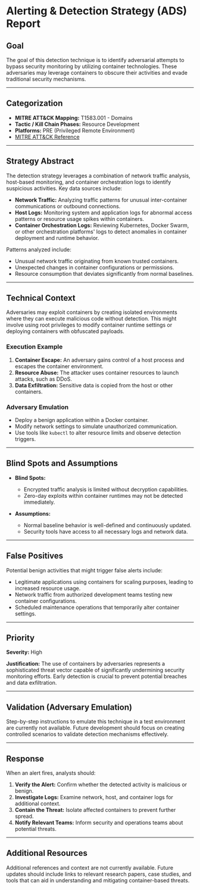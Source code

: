 # Alerting & Detection Strategy (ADS) Report

## Goal

The goal of this detection technique is to identify adversarial attempts to bypass security monitoring by utilizing container technologies. These adversaries may leverage containers to obscure their activities and evade traditional security mechanisms.

---

## Categorization

- **MITRE ATT&CK Mapping:** T1583.001 - Domains
- **Tactic / Kill Chain Phases:** Resource Development
- **Platforms:** PRE (Privileged Remote Environment)
- [MITRE ATT&CK Reference](https://attack.mitre.org/techniques/T1583/001)

---

## Strategy Abstract

The detection strategy leverages a combination of network traffic analysis, host-based monitoring, and container orchestration logs to identify suspicious activities. Key data sources include:

- **Network Traffic:** Analyzing traffic patterns for unusual inter-container communications or outbound connections.
- **Host Logs:** Monitoring system and application logs for abnormal access patterns or resource usage spikes within containers.
- **Container Orchestration Logs:** Reviewing Kubernetes, Docker Swarm, or other orchestration platforms' logs to detect anomalies in container deployment and runtime behavior.

Patterns analyzed include:

- Unusual network traffic originating from known trusted containers.
- Unexpected changes in container configurations or permissions.
- Resource consumption that deviates significantly from normal baselines.

---

## Technical Context

Adversaries may exploit containers by creating isolated environments where they can execute malicious code without detection. This might involve using root privileges to modify container runtime settings or deploying containers with obfuscated payloads.

### Execution Example

1. **Container Escape:** An adversary gains control of a host process and escapes the container environment.
2. **Resource Abuse:** The attacker uses container resources to launch attacks, such as DDoS.
3. **Data Exfiltration:** Sensitive data is copied from the host or other containers.

### Adversary Emulation

- Deploy a benign application within a Docker container.
- Modify network settings to simulate unauthorized communication.
- Use tools like `kubectl` to alter resource limits and observe detection triggers.

---

## Blind Spots and Assumptions

- **Blind Spots:** 
  - Encrypted traffic analysis is limited without decryption capabilities.
  - Zero-day exploits within container runtimes may not be detected immediately.

- **Assumptions:**
  - Normal baseline behavior is well-defined and continuously updated.
  - Security tools have access to all necessary logs and network data.

---

## False Positives

Potential benign activities that might trigger false alerts include:

- Legitimate applications using containers for scaling purposes, leading to increased resource usage.
- Network traffic from authorized development teams testing new container configurations.
- Scheduled maintenance operations that temporarily alter container settings.

---

## Priority

**Severity:** High

**Justification:** The use of containers by adversaries represents a sophisticated threat vector capable of significantly undermining security monitoring efforts. Early detection is crucial to prevent potential breaches and data exfiltration.

---

## Validation (Adversary Emulation)

Step-by-step instructions to emulate this technique in a test environment are currently not available. Future development should focus on creating controlled scenarios to validate detection mechanisms effectively.

---

## Response

When an alert fires, analysts should:

1. **Verify the Alert:** Confirm whether the detected activity is malicious or benign.
2. **Investigate Logs:** Examine network, host, and container logs for additional context.
3. **Contain the Threat:** Isolate affected containers to prevent further spread.
4. **Notify Relevant Teams:** Inform security and operations teams about potential threats.

---

## Additional Resources

Additional references and context are not currently available. Future updates should include links to relevant research papers, case studies, and tools that can aid in understanding and mitigating container-based threats.